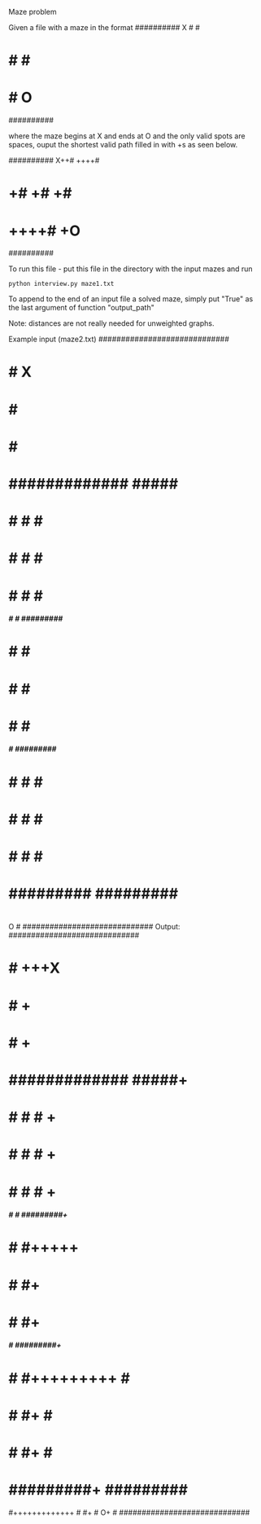Maze problem

Given a file with a maze in the format
##########
X  #     #
#  #  #  #
#     #  O
##########

where the maze begins at X and ends at O
and the only valid spots are spaces,
ouput the shortest valid path filled in
with +s as seen below.

##########
X++# ++++#
# +# +# +#
# ++++# +O
##########

To run this file - put this file in the
directory with the input mazes and run

    python interview.py maze1.txt

To append to the end of an input file
a solved maze, simply put "True" as the
last argument of function "output_path"


Note: distances are not really needed 
for unweighted graphs.

Example input (maze2.txt)
#############################
#                   #       X
#                   #       #
#                   #       #
#   #############   #####   #
#   #       #   #           #
#   #       #   #           #
#   #       #   #           #
#####   #   #   #########   #
#       #           #       #
#       #           #       #
#       #           #       #
#####   #   #########   #####
#       #   #           #   #
#       #   #           #   #
#       #   #           #   #
#   #########   #########   #
#                           #
#                           #
O                           #
#############################
Output:
#############################
#                   #    +++X
#                   #    +  #
#                   #    +  #
#   #############   #####+  #
#   #       #   #        +  #
#   #       #   #        +  #
#   #       #   #        +  #
#####   #   #   #########+  #
#       #           #+++++  #
#       #           #+      #
#       #           #+      #
#####   #   #########+  #####
#       #   #+++++++++  #   #
#       #   #+          #   #
#       #   #+          #   #
#   #########+  #########   #
#+++++++++++++              #
#+                          #
O+                          #
#############################


